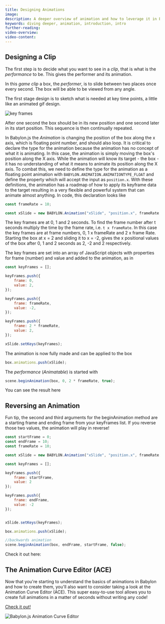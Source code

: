 ```yaml
---
title: Designing Animations
image: 
description: A deeper overview of animation and how to leverage it in Babylon.js.
keywords: diving deeper, animation, introduction, intro
further-reading:
video-overview:
video-content:
---
```


## Designing a Clip

The first step is to decide what you want to see in a _clip_, that is what is the _performance_ to be. This gives the performer and its animation.

In this _game clip_ a box, the _performer_, is to slide between two places once every second. The box will be able to be viewed from any angle.

The first stage design is to sketch what is needed at key time points, a little like an animated gif design.

![key frames](/img/features/animation/ani1.jpg)

After one second the box should be in its new position and one second later in its start position. This sequence is then continually repeated.

In Babylon.js the _Animation_ is changing the position of the box along the x axis, which is floating point number, and should also loop. It is critical to declare the type for the animation because the animation has no concept of what it is animating. In this case, the animation is simply moving the box's position along the X axis. While the animation will know its target - the box - it has no understanding of what it means to animate its position along the X axis. To combat this, we need to define the type for the animation as a floating point animation with `BABYLON.ANIMATION.ANIMATIONTYPE_FLOAT` and define the property which will accept the input as `position.x`. With these definitions, the animation has a roadmap of how to apply its keyframe data to the target resulting in a very flexible and powerful system that can animate almost anything. In code, this declaration looks like

```javascript
const frameRate = 10;

const xSlide = new BABYLON.Animation("xSlide", "position.x", frameRate, BABYLON.Animation.ANIMATIONTYPE_FLOAT, BABYLON.Animation.ANIMATIONLOOPMODE_CYCLE);
```

The key frames are at 0, 1 and 2 seconds. To find the frame number after t seconds multiply the time by the frame rate, i.e. `t x frameRate`. In this case the key frames are at frame numbers, 0, 1 x frameRate and 2 x frame Rate. Starting the box at x = 2 and sliding it to x = -2, gives the x positional values of the box after 0, 1 and 2 seconds as 2, -2 and 2 respectively.

The key frames are set into an array of JavaScript objects with properties for frame (number) and value and added to the animation, as in

```javascript
const keyFrames = [];

keyFrames.push({
    frame: 0,
    value: 2,
});

keyFrames.push({
    frame: frameRate,
    value: -2,
});

keyFrames.push({
    frame: 2 * frameRate,
    value: 2,
});

xSlide.setKeys(keyFrames);
```

The animation is now fully made and can be applied to the box 

```javascript
box.animations.push(xSlide);
```
The _performance_ (*Animatable*) is started with

```javascript
scene.beginAnimation(box, 0, 2 * frameRate, true);
```

You can see the result here  
<Playground id="#7V0Y1I" title="Basic Sliding Box Animation" description="An example of basic animation by sliding a box." image="/img/playgroundsAndNMEs/divingDeeperAnimationDesign1.jpg" isMain={true} category="Animation"/>

## Reversing an Animation

Fun tip, the second and third arguments for the beginAnimation method are a starting frame and ending frame from your keyFrames list. If you reverse those two values, the animation will play in reverse!

```javascript
const startFrame = 0;
const endFrame = 10;
const frameRate = 10;

const xSlide = new BABYLON.Animation("xSlide", "position.x", frameRate, BABYLON.Animation.ANIMATIONTYPE_FLOAT, BABYLON.Animation.ANIMATIONLOOPMODE_CYCLE);

const keyFrames = []; 

keyFrames.push({
    frame: startFrame,
    value: 2
});

keyFrames.push({
    frame: endFrame,
    value: -2
});


xSlide.setKeys(keyFrames);

box.animations.push(xSlide);

//backwards animation
scene.beginAnimation(box, endFrame, startFrame, false);
```

Check it out here: 
<Playground id="#7V0Y1I#940" title="Playing an Animation in Reverse" description="An example of playing an animation forwards and backwards."/>


## The Animation Curve Editor (ACE)

Now that you're starting to understand the basics of animations in Babylon and how to create them, you'll also want to consider taking a look at the Animation Curve Editor (ACE). This super easy-to-use tool allows you to create full animations in a matter of seconds without writing any code!

[Check it out!](/toolsAndResources/inspector/animationCurveEditor)

<img src="/img/tools/ACE/overview.jpg" title="Babylon.js Animation Curve Editor"/>